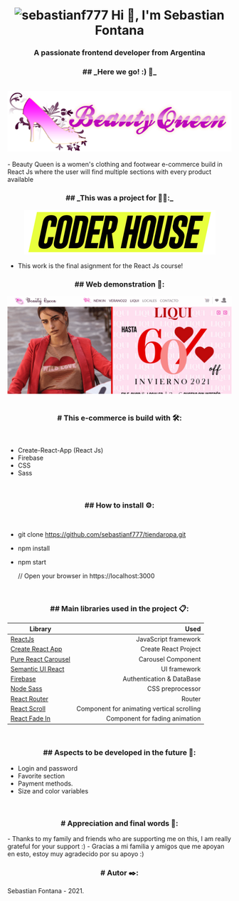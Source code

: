 <h1 align="center">
<img src="https://komarev.com/ghpvc/?username=sebastianf777&label=Profile%20views&color=0e75b6&style=flat" alt="sebastianf777" />
Hi 👋, I'm Sebastian Fontana
</h1>
<h3 align="center">A passionate frontend developer from Argentina</h3>
<h3 align="center">
## _Here we go! :) 🚀_
</h3>
<br>
<div align="center">
<img src="/src/assets/img/logo.png"/>
</div>
 <br>
- Beauty Queen is a women's clothing and footwear e-commerce build in React Js where the user  will  find multiple sections with every product available
<h3 align="center">
## _This was a project for 👩‍💻:_ 
</h3>
<div align="center">
<img src="/src/assets/img/logo_coderhouse.png"/>
</div>

- This work is the final asignment for the React Js course!
<h3 align="center">
## Web demonstration 📄:
</h3>
<img src="tiendaRopa.gif"/>
<br><br>
<h3 align="center">
# This e-commerce is build with 🛠️:
</h3>
<br>

-  Create-React-App (React Js)
-  Firebase
-  CSS 
-  Sass

<br>
<h3 align="center">
## How to install ⚙️:
</h3>
<br>

- git clone https://github.com/sebastianf777/tiendaropa.git
- npm install
- npm start

	// Open your browser in https://localhost:3000
<br>
<h3 align="center">
## Main libraries used in the project 📋:
</h3>

| Library                                                          | Used                                       |
| ---------------------------------------------------------------- | ------------------------------------------:|
| [ReactJs](https://es.reactjs.org/)                               | JavaScript framework                       |
| [Create React App](https://github.com/facebook/create-react-app) | Create React Project                       |
| [Pure React Carousel](https://www.npmjs.com/package/pure-react-carousel)| Carousel Component                  |
| [Semantic UI React](https://react.semantic-ui.com/)              | UI framework                               |
| [Firebase](https://firebase.google.com/?hl=es)                   | Authentication & DataBase                  |
| [Node Sass](https://www.npmjs.com/package/node-sass)             | CSS preprocessor                           |
| [React Router](https://reactrouter.com/)                         | Router                                     |
| [React Scroll](https://www.npmjs.com/package/react-scroll)       | Component for animating vertical scrolling |
| [React Fade In](https://www.npmjs.com/package/react-fade-in)     | Component for fading animation             |

<br>

<h3 align="center">
## Aspects to be developed in the future 🔧:
</h3>

- Login and password
- Favorite section
- Payment methods.
- Size and color variables

<br>

<h3 align="center">
# Appreciation and final words 🎁:
</h3>
- Thanks to my family and friends who are supporting me on this, I am really grateful for your support :)
- Gracias a mi familia y amigos que me apoyan en esto, estoy muy agradecido por su apoyo :)

<br>

<h3 align="center">
# Autor ✒️:
</h3>


Sebastian Fontana - 2021.
